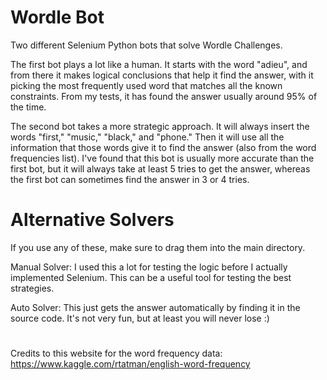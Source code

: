 # Wordle Bot

Two different Selenium Python bots that solve Wordle Challenges.

The first bot plays a lot like a human. It starts with the word "adieu", and
from there it makes logical conclusions that help it find the answer, with it picking
the most frequently used word that matches all the known constraints. From my tests,
it has found the answer usually around 95% of the time.

The second bot takes a more strategic approach. It will always insert the words "first,"
"music," "black," and "phone." Then it will use all the information that those words give it to
find the answer (also from the word frequencies list). I've found that this bot is usually more 
accurate than the first bot, but it will always take at least 5 tries to get the answer, whereas 
the first bot can sometimes find the answer in 3 or 4 tries.

# Alternative Solvers

If you use any of these, make sure to drag them into the main directory.

Manual Solver:
I used this a lot for testing the logic before I actually implemented Selenium.
This can be a useful tool for testing the best strategies.

Auto Solver:
This just gets the answer automatically by finding it in the source code.
It's not very fun, but at least you will never lose :)

#

Credits to this website for the word frequency data: https://www.kaggle.com/rtatman/english-word-frequency
